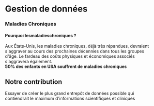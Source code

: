 # Gestion de données
### Maladies Chroniques

#### Pourquoi lesmaladieschroniques ?

Aux États-Unis, les maladies chroniques, déjà très répandues, devraient s'aggraver au cours des prochaines décennies dans tous les groupes d'âge. 
Le fardeau des coûts physiques et économiques associés s'aggravera également. <br>
**50% des enfants en USA souffrent de maladies chroniques**

## Notre contribution 
Essayer de créer le plus grand entrepôt de données possible qui contiendrait le maximum d'informations scientifiques et cliniques
